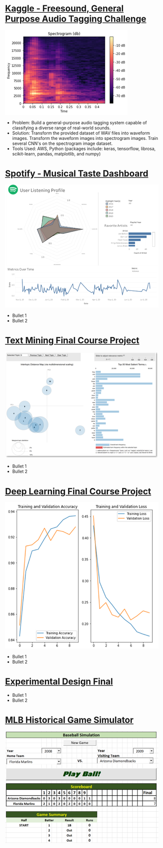 # [Kaggle - Freesound, General Purpose Audio Tagging Challenge](https://github.com/gwbachman/Freesound-General-Purpose-Audio-Tagging/tree/main)
![](/Images/spectrogram_1.png)
* Problem: Build a general-purpose audio tagging system capable of classifying a diverse range of real-world sounds.
* Solution: Transform the provided dataset of WAV files into waveform images. Transform the waveform images into spectrogram images. Train several CNN's on the spectrogram image dataset. 
* Tools Used: AWS, Python (packages include: keras, tensorflow, librosa, scikit-learn, pandas, matplotlib, and numpy)

# [Spotify - Musical Taste Dashboard](https://github.com/gwbachman/Graham_Portfolio/edit/main/README.md)
![](/Images/spotify_taste.png)
* Bullet 1
* Bullet 2 


# [Text Mining Final Course Project](https://github.com/gwbachman/Graham_Portfolio/edit/main/README.md)
![](/Images/text_mining_pic.png)
* Bullet 1
* Bullet 2 


# [Deep Learning Final Course Project](https://github.com/gwbachman/Deep_Learning_Final_Project_DSCI_619)
![](/Images/deep_learning_training_pic.png)
* Bullet 1
* Bullet 2 


# [Experimental Design Final](https://github.com/gwbachman/Graham_Portfolio/edit/main/README.md)
* Bullet 1
* Bullet 2 

# [MLB Historical Game Simulator](https://github.com/gwbachman/Historical_MLB_Simulator/tree/main)
![](/Images/baseball_simulator_scoreboard.png)

